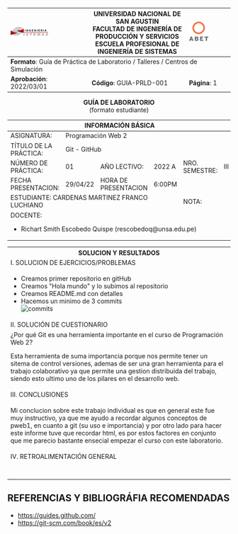 <div align="center">
<table>
    <theader>
        <tr>
            <td><img src="https://github.com/rescobedoq/pw2/blob/main/epis.png?raw=true" alt="EPIS" style="width:50%; height:auto"/></td>
            <th>
                <span style="font-weight:bold;">UNIVERSIDAD NACIONAL DE SAN AGUSTIN</span><br />
                <span style="font-weight:bold;">FACULTAD DE INGENIERÍA DE PRODUCCIÓN Y SERVICIOS</span><br />
                <span style="font-weight:bold;">ESCUELA PROFESIONAL DE INGENIERÍA DE SISTEMAS</span>
            </th>
            <td><img src="https://github.com/rescobedoq/pw2/blob/main/abet.png?raw=true" alt="ABET" style="width:50%; height:auto"/></td>
        </tr>
    </theader>
    <tbody>
        <tr><td colspan="3"><span style="font-weight:bold;">Formato</span>: Guía de Práctica de Laboratorio / Talleres / Centros de Simulación</td></tr>
        <tr><td><span style="font-weight:bold;">Aprobación</span>:  2022/03/01</td><td><span style="font-weight:bold;">Código</span>: GUIA-PRLD-001</td><td><span style="font-weight:bold;">Página</span>: 1</td></tr>
    </tbody>
</table>
</div>

<div align="center">
<span style="font-weight:bold;">GUÍA DE LABORATORIO</span><br />
<span>(formato estudiante)</span>
</div>


<table>
<theader>
<tr><th colspan="6">INFORMACIÓN BÁSICA</th></tr>
</theader>
<tbody>
<tr><td>ASIGNATURA:</td><td colspan="5">Programación Web 2</td></tr>
<tr><td>TÍTULO DE LA PRÁCTICA:</td><td colspan="5">Git - GitHub</td></tr>
<tr>
<td>NÚMERO DE PRÁCTICA:</td><td>01</td><td>AÑO LECTIVO:</td><td>2022 A</td><td>NRO. SEMESTRE:</td><td>III</td>
</tr>
<tr>
<td>FECHA PRESENTACION:</td><td>29/04/22</td><td>HORA DE PRESENTACION</td><td>6:00PM</td>
</tr>
<tr><td colspan="4">ESTUDIANTE:  CARDENAS MARTINEZ FRANCO LUCHIANO
</td><td colspan="1">NOTA:</td><td colspan="1">   </td>
</tr>
<tr><td colspan="6">DOCENTE:
<ul>
<li>Richart Smith Escobedo Quispe (rescobedoq@unsa.edu.pe)</li>
</ul>
</td>
</<tr>
</tdbody>
</table>


<table>
<theader>
<tr><th colspan="6">SOLUCION Y RESULTADOS</th></tr>
</theader>
<tdbody>
<tr><td colspan="6">I. SOLUCION DE EJERCICIOS/PROBLEMAS</td></tr>
<tr><td colspan="6">
<ul>
<li>Creamos primer repositorio en gitHub</li>
<li>Creamos "Hola mundo" y lo subimos al repositorio</li>
<li>Creamos README.md con detalles</li>
<li>Hacemos un minimo de 3 commits</li>
<img src="http://drive.google.com/uc?export=view&id=1Lw7TnwTKA1k3s_-T8mdoWy3okfS9olfJ" alt= "commits" style="max-width:40%;">


</td>
</tr>
<tr><td colspan="6">II. SOLUCIÓN DE CUESTIONARIO</td></tr>
<tr><td colspan="6">¿Por qué Git es una herramienta importante en el curso de Programación Web 2?<p>Esta herramienta de suma importancia porque nos permite tener un sitema de control versiones, ademas de ser una gran herramienta para el trabajo colaborativo ya que permite una gestion distribuida del trabajo, siendo esto ultimo uno de los pilares en el desarrollo web.</p></td></tr>
<tr><td colspan="6">III. CONCLUSIONES</td></tr>
<tr><td colspan="6"><p>Mi conclucion sobre este trabajo individual es que en general este fue muy instructivo, ya que me ayudo a recordar algunos conceptos de pweb1, en cuanto a git (su uso e importancia) y por otro lado para hacer este informe tuve que recordar html, es por estos factores en conjunto que me parecio bastante ensecial empezar el curso con este laboratorio.</p></td></tr>
<tr><td colspan="6">IV. RETROALIMENTACIÓN GENERAL</td></tr>
<tr><td colspan="6"><br><br></td></tr>
</tdbody>
</table>

## REFERENCIAS Y BIBLIOGRÁFIA RECOMENDADAS
- https://guides.github.com/
- https://git-scm.com/book/es/v2




